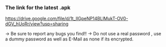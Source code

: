 <h3>The link for the latest .apk</h3>



https://drive.google.com/file/d/1t_lIGpeNP14BLlMukT-OV0-dGV_hUoRr/view?usp=sharing


-> Be sure to report any bugs you find!!
-> Do not use a real password , use a dummy password as well as E-Mail as none if its encrypted. 
